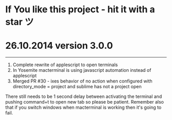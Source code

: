 # If You like this project - hit it with a star ツ

# 26.10.2014 version 3.0.0

---

1. Complete rewrite of applescript to open terminals
2. In Yosemite macterminal is using javascript automation instead of applescript
3. Merged PR #30 - ixes behavior of no action when configured with directory_mode = project and sublime has not a project open

There still needs to be 1 second delay between activating the terminal and pushing command+t to open new tab
so please be patient. Remember also that if you switch windows when macterminal is working then it's going to fail.
